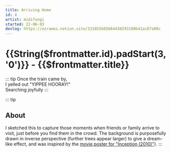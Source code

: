 ```yaml
---
title: Arriving Home
id: 4
artist: midifungi
started: 22-06-03
devlog: https://ozramos.notion.site/315855b85664430293180b41ac07a98c
---
```

# {{String($frontmatter.id).padStart(3, '0')}} - {{$frontmatter.title}}

::: tip Once the train came by,<br>I yelled out "YIPPEE HOORAY!"<br>Searching joyfully
:::

<div class="row">
  <div class="col-6">
    <Midifungi height=570 :layers="['@midifungi/4/bg', '@midifungi/4/train', '@midifungi/4/crowd']" />
  </div>
  <div class="col-6">
    <Midifungi :layers="['@midifungi/4/bg', '@midifungi/4/train', '@midifungi/4/crowd']" />
    <Midifungi :layers="['@midifungi/4/bg', '@midifungi/4/train', '@midifungi/4/crowd']" />
  </div>
</div>

::: tip <h2>About</h2>
I sketched this to capture those moments when friends or family arrive to visit, just before you find them in the crowd. The background is purposefully drawn in inverse perspective (further trees appear larger) to give a dream-like effect, and was inspired by the [movie poster for "Inception (2010)"](https://www.imdb.com/title/tt1375666/mediaviewer/rm3426651392/?ref_=tt_ov_i)).
:::

<!-- <Midifungi :layers="['@midifungi/4/bg', '@midifungi/4/train', '@midifungi/4/crowd']" /> -->
